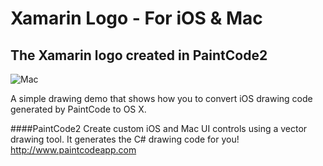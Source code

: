 Xamarin Logo - For iOS & Mac
==========

## The Xamarin logo created in PaintCode2

![Mac](http://micjames.co.uk/wp-content/uploads/2014/10/Screen-Shot-2014-10-17-at-13.12.03.png)

A simple drawing demo that shows how you to convert iOS drawing code generated by PaintCode to OS X. 

####PaintCode2
Create custom iOS and Mac UI controls using a vector drawing tool. It generates the C# drawing code for you!
http://www.paintcodeapp.com